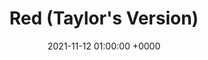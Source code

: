 ---
layout: none
title: "Red (Taylor&#39;s Version)"
artist: "Taylor Swift"
secondary_artists: ""
art: "taylor-swift-red--taylor-s-version-.jpg"
spotify_url: https://open.spotify.com/album/6kZ42qRrzov54LcAk4onW9
date: 2021-11-12 01:00:00 +0000
categories: album
tags: []
---